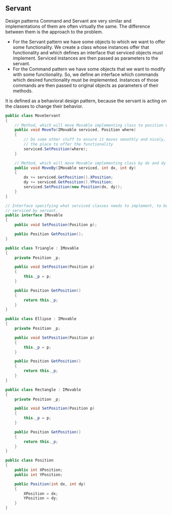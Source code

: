 ## Servant
Design patterns Command and Servant are very similar and implementations of them are often virtually the same. The difference between them is the approach to the problem.

- For the Servant pattern we have some objects to which we want to offer some functionality. We create a class whose instances offer that functionality and which defines an interface that serviced objects must implement. Serviced instances are then passed as parameters to the servant.
- For the Command pattern we have some objects that we want to modify with some functionality. So, we define an interface which commands which desired functionality must be implemented. Instances of those commands are then passed to original objects as parameters of their methods.

It is defined as a behavioral design pattern, because the servant is acting on the classes to change their behavior.

```csharp 
public class MoveServant
{
    // Method, which will move Movable implementing class to position where
    public void MoveTo(IMovable serviced, Position where)
    {
        // Do some other stuff to ensure it moves smoothly and nicely, this is
        // the place to offer the functionality
        serviced.SetPosition(where);
    }

    // Method, which will move Movable implementing class by dx and dy
    public void MoveBy(IMovable serviced, int dx, int dy)
    {
        dx += serviced.GetPosition().XPosition;
        dy += serviced.GetPosition().YPosition;
        serviced.SetPosition(new Position(dx, dy));
    }
}

// Interface specifying what serviced classes needs to implement, to be
// serviced by servant.
public interface IMovable
{
    public void SetPosition(Position p);

    public Position GetPosition();
}

public class Triangle : IMovable
{
    private Position _p;

    public void SetPosition(Position p)
    {
        this._p = p;
    }

    public Position GetPosition()
    {
        return this._p;
    }
}

public class Ellipse : IMovable
{
    private Position _p;

    public void SetPosition(Position p)
    {
        this._p = p;
    }

    public Position GetPosition()
    {
        return this._p;
    }
}

public class Rectangle : IMovable
{
    private Position _p;

    public void SetPosition(Position p)
    {
        this._p = p;
    }

    public Position GetPosition()
    {
        return this._p;
    }
}

public class Position
{
    public int XPosition;
    public int YPosition;

    public Position(int dx, int dy)
    {
        XPosition = dx;
        YPosition = dy;
    }
}
```